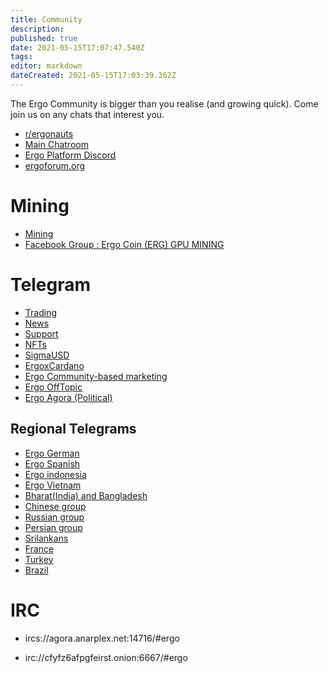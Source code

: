 ```yaml
---
title: Community
description: 
published: true
date: 2021-05-15T17:07:47.540Z
tags: 
editor: markdown
dateCreated: 2021-05-15T17:03:39.362Z
---
```


The Ergo Community is bigger than you realise (and growing quick). Come join us on any chats that interest you.

- [r/ergonauts](https://reddit.com/r/ergonauts)
- [Main Chatroom](https://t.me/ergoplatform)
- [Ergo Platform Discord](https://discord.gg/7kWWQeMCwe)
- [ergoforum.org](https://ergoforum.org)


# Mining
- [Mining](https://t.me/ergo_mining)
- [Facebook Group : Ergo Coin (ERG) GPU MINING](https://www.facebook.com/groups/779328612722261/)

# Telegram 




- [Trading](https://t.me/ERGtrading)
- [News](https://t.me/ergo_news)
- [Support](https://t.me/ergosupport)
- [NFTs](https://t.me/ergo_nft_trading)
- [SigmaUSD](https://t.me/SigmaUSD)
- [ErgoxCardano](https://t.me/ERGOxCARDANO)
- [Ergo Community-based marketing](https://t.me/ErgoSocials)
- [Ergo OffTopic](https://t.me/ErgoOfftopic)
- [Ergo Agora (Political)](https://t.me/ErgoAgora)


## Regional Telegrams

- [Ergo German](https://t.me/ergoplatform_german)
- [Ergo Spanish](https://t.me/ergoplatform_ES)
- [Ergo indonesia](https://t.me/Ergo_Indonesian)
- [Ergo Vietnam](https://t.me/ErgoPlatform_Vietnam)
- [Bharat(India) and Bangladesh](https://t.me/ergoplatform_bangla_hindi)
- [Chinese group](https://t.me/ergoplatform_CH)
- [Russian group](https://t.me/ergoplatformru)
- [Persian group](https://t.me/ergoplatform_IR)
- [Srilankans](https://t.me/ergoplatform_sl)
- [France](https://t.me/ergofrance)
- [Turkey](https://t.me/ergoplatform_tr)
- [Brazil](https://t.me/ergobrazil)


# IRC

- ircs://agora.anarplex.net:14716/#ergo

- irc://cfyfz6afpgfeirst.onion:6667/#ergo


